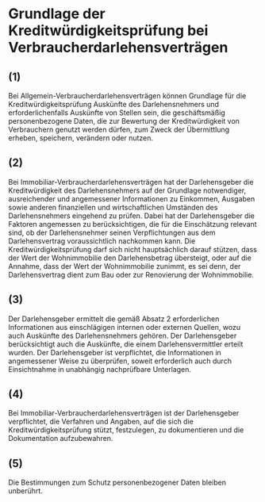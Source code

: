 # Grundlage der Kreditwürdigkeitsprüfung bei Verbraucherdarlehensverträgen



## (1)

 Bei Allgemein-Verbraucherdarlehensverträgen können Grundlage für die Kreditwürdigkeitsprüfung Auskünfte des Darlehensnehmers und erforderlichenfalls Auskünfte von Stellen sein, die geschäftsmäßig personenbezogene Daten, die zur Bewertung der Kreditwürdigkeit von Verbrauchern genutzt werden dürfen, zum Zweck der Übermittlung erheben, speichern, verändern oder nutzen.

## (2)

 Bei Immobiliar-Verbraucherdarlehensverträgen hat der Darlehensgeber die Kreditwürdigkeit des Darlehensnehmers auf der Grundlage notwendiger, ausreichender und angemessener Informationen zu Einkommen, Ausgaben sowie anderen finanziellen und wirtschaftlichen Umständen des Darlehensnehmers eingehend zu prüfen. Dabei hat der Darlehensgeber die Faktoren angemessen zu berücksichtigen, die für die Einschätzung relevant sind, ob der Darlehensnehmer seinen Verpflichtungen aus dem Darlehensvertrag voraussichtlich nachkommen kann. Die Kreditwürdigkeitsprüfung darf sich nicht hauptsächlich darauf stützen, dass der Wert der Wohnimmobilie den Darlehensbetrag übersteigt, oder auf die Annahme, dass der Wert der Wohnimmobilie zunimmt, es sei denn, der Darlehensvertrag dient zum Bau oder zur Renovierung der Wohnimmobilie.

## (3)

 Der Darlehensgeber ermittelt die gemäß Absatz 2 erforderlichen Informationen aus einschlägigen internen oder externen Quellen, wozu auch Auskünfte des Darlehensnehmers gehören. Der Darlehensgeber berücksichtigt auch die Auskünfte, die einem Darlehensvermittler erteilt wurden. Der Darlehensgeber ist verpflichtet, die Informationen in angemessener Weise zu überprüfen, soweit erforderlich auch durch Einsichtnahme in unabhängig nachprüfbare Unterlagen.

## (4)

 Bei Immobiliar-Verbraucherdarlehensverträgen ist der Darlehensgeber verpflichtet, die Verfahren und Angaben, auf die sich die Kreditwürdigkeitsprüfung stützt, festzulegen, zu dokumentieren und die Dokumentation aufzubewahren.

## (5)

 Die Bestimmungen zum Schutz personenbezogener Daten bleiben unberührt. 

